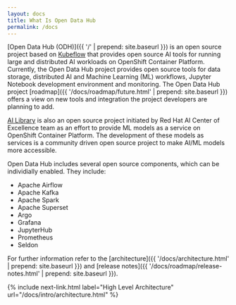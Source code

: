 ```yaml
---
layout: docs
title: What Is Open Data Hub
permalink: /docs
---
```


[Open Data Hub (ODH)]({{ '/' | prepend: site.baseurl }}) is an open source project based on [Kubeflow](https://kubeflow.org/) that provides open source AI tools for running large and distributed AI workloads on OpenShift Container Platform. Currently, the Open Data Hub project provides open source tools for data storage, distributed AI and Machine Learning (ML) workflows, Jupyter Notebook development environment and monitoring. The Open Data Hub project [roadmap]({{ '/docs/roadmap/future.html' | prepend: site.baseurl }}) offers a view on new tools and integration the project developers are planning to add.

[AI Library](docs/ai-library/installation.html) is also an open source project initiated by Red Hat AI Center of Excellence team as an effort to provide ML models as a service on OpenShift Container Platform. The development of these models as services is a community driven open source project to make AI/ML models more accessible.

Open Data Hub includes several open source components, which can be individially enabled. They include:
- Apache Airflow
- Apache Kafka
- Apache Spark
- Apache Superset
- Argo
- Grafana
- JupyterHub
- Prometheus
- Seldon

For further information refer to the [architecture]({{ '/docs/architecture.html' | prepend: site.baseurl }}) and [release notes]({{ '/docs/roadmap/release-notes.html' | prepend: site.baseurl }}).


{% include next-link.html label="High Level Architecture" url="/docs/intro/architecture.html" %}
